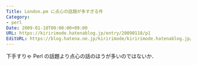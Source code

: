 ```yaml
---
Title: London.pm に点心の話題が多すぎる件
Category:
- perl
Date: 2009-01-18T00:00:00+09:00
URL: https://kiririmode.hatenablog.jp/entry/20090118/p1
EditURL: https://blog.hatena.ne.jp/kiririmode/kiririmode.hatenablog.jp/atom/entry/8454420450078213583
---
```



下手すりゃ Perl の話題より点心の話のほうが多いのではないか．
